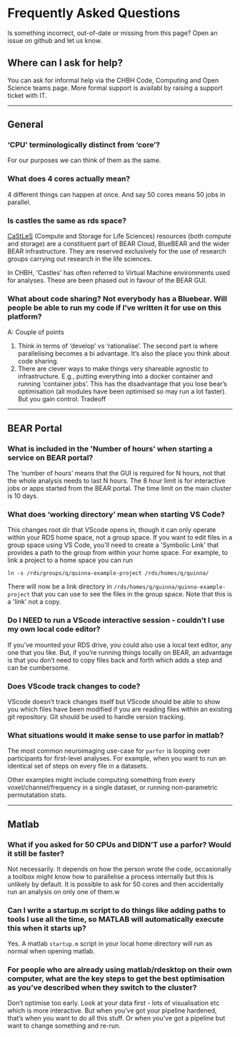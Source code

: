 # Frequently Asked Questions

Is something incorrect, out-of-date or missing from this page? Open an issue on github and let us know.

## Where can I ask for help?

You can ask for informal help via the CHBH Code, Computing and Open Science teams page. More formal support is availabl by raising a support ticket with IT.

---

## General

### ‘CPU’ terminologically distinct from ‘core’?

For our purposes we can think of them as the same.

### What does 4 cores actually mean?

4 different things can happen at once. And say 50 cores means 50 jobs in parallel.

### Is castles the same as rds space?

[CaStLeS](https://intranet.birmingham.ac.uk/it/teams/infrastructure/research/bear/castles/castles.aspx) (Compute and Storage for Life Sciences) resources (both compute and storage) are a constituent part of BEAR Cloud, BlueBEAR and the wider BEAR infrastructure. They are reserved exclusively for the use of research groups carrying out research in the life sciences.

In CHBH, 'Castles' has often referred to Virtual Machine environments used for analyses. These are been phased out in favour of the BEAR GUI.

### What about code sharing? Not everybody has a Bluebear. Will people be able to run my code if I’ve written it for use on this platform?

A: Couple of points
1) Think in terms of ‘develop’ vs ‘rationalise’. The second part is where parallelising becomes a bi advantage. It’s also the place you think about code sharing.
2) There are clever ways to make things very shareable agnostic to infrastructure. E.g., putting everything into a docker container and running ‘container jobs’. This has the disadvantage that you lose bear’s optimisation (all modules have been optimised so may run a lot faster). But you gain control. Tradeoff

---

## BEAR Portal

### What is included in the 'Number of hours' when starting a service on BEAR portal?

The ‘number of hours’ means that the GUI is required for N hours, not that the whole analysis needs to last N hours.  The 8 hour limit is for interactive jobs or apps started from the BEAR portal. The time limit on the main cluster is 10 days.

### What does ‘working directory’ mean when starting VS Code?

This changes root dir that VScode opens in, though it can only operate within your RDS home space, not a group space. If you want to edit files in a group space using VS Code, you'll need to create a 'Symbolic Link' that provides a path to the group from within your home space. For example, to link a project to a home space you can run

```shell
ln -s /rds/groups/q/quinna-example-project /rds/homes/q/quinna/
```

There will now be a link directory in `/rds/homes/q/quinna/quinna-example-project` that you can use to see the files in the group space. Note that this is a 'link' not a copy.


### Do I NEED to run a VScode interactive session - couldn’t I use my own local code editor?

If you’ve mounted your RDS drive, you could also use a local text editor, any one that you like. But, if you’re running things locally on BEAR, an advantage is that you don’t need to copy files back and forth which adds a step and can be cumbersome.

### Does VScode track changes to code?

VScode doesn’t track changes itself but VScode should be able to show you which files have been modified if you are reading files within an existing git repository. Git should be used to handle version tracking.

### What situations would it make sense to use parfor in matlab?

The most common neuroimaging use-case for `parfor` is looping over participants for first-level analyses. For example, when you want to run an identical set of steps on every file in a datasets.

Other examples might include computing something from every voxel/channel/frequency in a single dataset, or running non-parametric permutatation stats.

---

## Matlab

### What if you asked for 50 CPUs and DIDN’T use a parfor? Would it still be faster?

Not necessarily. It depends on how the person wrote the code, occasionally a toolbox might know how to parallelise a process internally but this is unlikely by default. It is possible to ask for 50 cores and then accidentally run an analysis on only one of them.w

### Can I write a startup.m script to do things like adding paths to tools I use all the time, so MATLAB will automatically execute this when it starts up?

Yes. A matlab `startup.m` script in your local home directory will run as normal when opening matlab.

### For people who are already using matlab/rdesktop on their own computer, what are the key steps to get the best optimisation as you’ve described when they switch to the cluster?

Don’t optimise too early. Look at your data first - lots of visualisation etc which is more interactive. But when you’ve got your pipeline hardened, that’s when you want to do all this stuff. Or when you’ve got a pipeline but want to change something and re-run.

